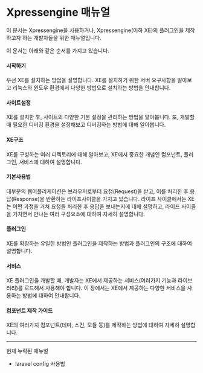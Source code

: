 # Xpressengine 매뉴얼

이 문서는 Xpressengine을 사용하거나, Xpressengine(이하 XE)의 플러그인을 제작하고자 하는 개발자들을 위한 매뉴얼입니다.

이 문서는 아래와 같은 순서를 가지고 있습니다.

#### 시작하기

우선 XE를 설치하는 방법을 설명합니다. XE를 설치하기 위한 서버 요구사항을 알아보고 리눅스와 윈도우 환경에서 다양한 방법으로 설치하는 방법을 안내합니다.

#### 사이트설정

XE를 설치한 후, 사이트의 다양한 기본 설정을 관리하는 방법을 알아봅니다. 또, 개발할 때 필요한 디버깅 환경을 설정해보고 디버깅하는 방법에 대해 알아봅니다.

#### XE구조

XE를 구성하는 여러 디렉토리에 대해 알아보고, XE에서 중요한 개념인 컴포넌트, 플러그인, 서비스에 대하여 설명합니다.

#### 기본사용법

대부분의 웹어플리케이션은 브라우저로부터 요청(Request)을 받고, 이를 처리한 후 응답(Response)을 반환하는 라이프사이클을 가지고 있습니다. 라이프 사이클에서는 XE는 어떤 과정을 거쳐 요청을 처리한 후 응답을 보내는지에 대해 설명하고, 라이프 사이클을 거치면서 만나는 여러 구성요소에 대하여 자세히 설명합니다.

#### 플러그인

XE를 확장하는 유일한 방법인 플러그인을 제작하는 방법과 플러그인의 구조에 대하여 설명합니다. 

#### 서비스

XE 플러그인을 개발할 때, 개발자는 XE에서 제공하는 서비스(여러가지 기능과 라이브러리)를 로드해서 사용해야 합니다. 이 장에서는 XE에서 제공하는 다양한 서비스을 사용하는 방법에 대하여 안내합니다.

#### 컴포넌트 제작 가이드

XE의 여러가지 컴포넌트(테마, 스킨, 모듈 등)를 제작하는 방법에 대하여 자세히 설명합니다.



---

현재 누락된 매뉴얼

- laravel config 사용법